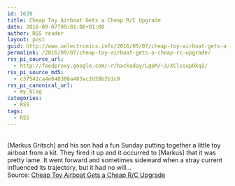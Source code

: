 ```yaml
---
id: 1639
title: Cheap Toy Airboat Gets a Cheap R/C Upgrade
date: 2016-09-07T09:01:00+01:00
author: RSS reader
layout: post
guid: http://www.uelectronics.info/2016/09/07/cheap-toy-airboat-gets-a-cheap-rc-upgrade/
permalink: /2016/09/07/cheap-toy-airboat-gets-a-cheap-rc-upgrade/
rss_pi_source_url:
  - http://feedproxy.google.com/~r/hackaday/LgoM/~3/XClssupOkqI/
rss_pi_source_md5:
  - c37541ca4e048306a483ac2d28b2b1c9
rss_pi_canonical_url:
  - my_blog
categories:
  - RSS
tags:
  - RSS
---
```

&#013;  
[Markus Gritsch] and his son had a fun Sunday putting together a little toy airboat from a kit. They fired it up and it occurred to [Markus] that it was pretty lame. It went forward and sometimes sideward when a stray current influenced its trajectory, but it had no will…&#013;  
Source: <a href="http://feedproxy.google.com/~r/hackaday/LgoM/~3/XClssupOkqI/" target="_blank">Cheap Toy Airboat Gets a Cheap R/C Upgrade</a>